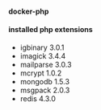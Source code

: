 #### docker-php

#### installed php extensions
* igbinary 3.0.1
* imagick 3.4.4
* mailparse 3.0.3
* mcrypt 1.0.2
* mongodb 1.5.3
* msgpack 2.0.3
* redis 4.3.0
